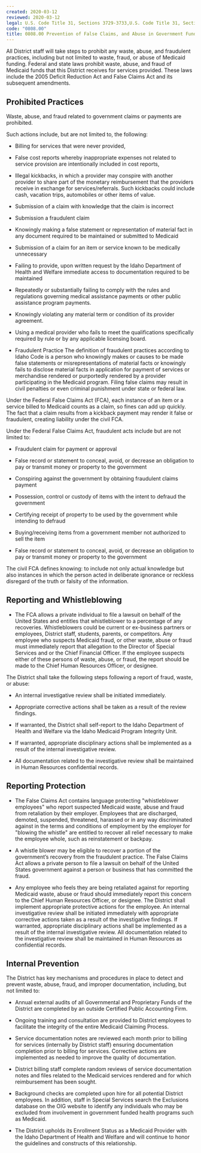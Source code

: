 ```yaml
---
created: 2020-03-12
reviewed: 2020-03-12
legal: U.S. Code Title 31, Sections 3729-3733,U.S. Code Title 31, Sections 3801-3812,U.S. Code Title 18, Section 287,Idaho Code § 56-209h
code: "0808.00"
title: 0808.00 Prevention of False Claims, and Abuse in Government Funded Health Programs
---
```


All District staff will take steps to prohibit any waste, abuse, and fraudulent practices, including but not limited to waste, fraud, or abuse of Medicaid funding. Federal and state laws prohibit waste, abuse, and fraud of Medicaid funds that this District receives for services provided. These laws include the 2005 Deficit Reduction Act and False Claims Act and its subsequent amendments.

## Prohibited Practices

Waste, abuse, and fraud related to government claims or payments are prohibited.

Such actions include, but are not limited to, the following: 

- Billing for services that were never provided,

- False cost reports whereby inappropriate expenses not related to service provision are intentionally included in cost reports,

- Illegal kickbacks, in which a provider may conspire with another provider to share part of the monetary reimbursement that the providers receive in exchange for services/referrals. Such kickbacks could include cash, vacation trips, automobiles or other items of value.

- Submission of a claim with knowledge that the claim is incorrect

- Submission a fraudulent claim

- Knowingly making a false statement or representation of material fact in any document required to be maintained or submitted to Medicaid

- Submission of a claim for an item or service known to be medically unnecessary

- Failing to provide, upon written request by the Idaho Department of Health and Welfare immediate access to documentation required to be maintained

- Repeatedly or substantially failing to comply with the rules and regulations governing medical assistance payments or other public assistance program payments.

- Knowingly violating any material term or condition of its provider agreement.

- Using a medical provider who fails to meet the qualifications specifically required by rule or by any applicable licensing board.

- Fraudulent Practice The definition of fraudulent practices according to Idaho Code is a person who knowingly makes or causes to be made false statements or misrepresentations of material facts or knowingly fails to disclose material facts in application for payment of services or merchandise rendered or purportedly rendered by a provider participating in the Medicaid program. Filing false claims may result in civil penalties or even criminal punishment under state or federal law.

Under the Federal False Claims Act (FCA), each instance of an item or a service billed to Medicaid counts as a claim, so fines can add up quickly. The fact that a claim results from a kickback payment may render it false or fraudulent, creating liability under the civil FCA.

Under the Federal False Claims Act, fraudulent acts include but are not limited to:

- Fraudulent claim for payment or approval

- False record or statement to conceal, avoid, or decrease an obligation to pay or transmit money or property to the government

- Conspiring against the government by obtaining fraudulent claims payment

- Possession, control or custody of items with the intent to defraud the government

- Certifying receipt of property to be used by the government while intending to defraud

- Buying/receiving items from a government member not authorized to sell the item

- False record or statement to conceal, avoid, or decrease an obligation to pay or transmit money or property to the government

The civil FCA defines knowing: to include not only actual knowledge but also instances in which the person acted in deliberate ignorance or reckless disregard of the truth or falsity of the information.

## Reporting and Whistleblowing

- The FCA allows a private individual to file a lawsuit on behalf of the United States and entitles that whistleblower to a percentage of any recoveries. Whistleblowers could be current or ex-business partners or employees, District staff, students, parents, or competitors. Any employee who suspects Medicaid fraud, or other waste, abuse or fraud must immediately report that allegation to the Director of Special Services and or the Chief Financial Officer. If the employee suspects either of these persons of waste, abuse, or fraud, the report should be made to the Chief Human Resources Officer, or designee.

The District shall take the following steps following a report of fraud, waste, or abuse:

- An internal investigative review shall be initiated immediately.

- Appropriate corrective actions shall be taken as a result of the review findings.

- If warranted, the District shall self-report to the Idaho Department of Health and Welfare via the Idaho Medicaid Program Integrity Unit.

- If warranted, appropriate disciplinary actions shall be implemented as a result of the internal investigative review.

- All documentation related to the investigative review shall be maintained in Human Resources confidential records.

## Reporting Protection

- The False Claims Act contains language protecting "whistleblower employees" who report suspected Medicaid waste, abuse and fraud from retaliation by their employer. Employees that are discharged, demoted, suspended, threatened, harassed or in any way discriminated against in the terms and conditions of employment by the employer for "blowing the whistle" are entitled to recover all relief necessary to make the employee whole, such as reinstatement or backpay.

- A whistle blower may be eligible to recover a portion of the government’s recovery from the fraudulent practice. The False Claims Act allows a private person to file a lawsuit on behalf of the United States government against a person or business that has committed the fraud.

- Any employee who feels they are being retaliated against for reporting Medicaid waste, abuse or fraud should immediately report this concern to the Chief Human Resources Officer, or designee. The District shall implement appropriate protective actions for the employee. An internal investigative review shall be initiated immediately with appropriate corrective actions taken as a result of the investigative findings. If warranted, appropriate disciplinary actions shall be implemented as a result of the internal investigative review. All documentation related to the investigative review shall be maintained in Human Resources as confidential records.

## Internal Prevention

The District has key mechanisms and procedures in place to detect and prevent waste, abuse, fraud, and improper documentation, including, but not limited to:


- Annual external audits of all Governmental and Proprietary Funds of the District are completed by an outside Certified Public Accounting Firm.

- Ongoing training and consultation are provided to District employees to facilitate the integrity of the entire Medicaid Claiming Process.

- Service documentation notes are reviewed each month prior to billing for services (internally by District staff) ensuring documentation completion prior to billing for services. Corrective actions are implemented as needed to improve the quality of documentation.

- District billing staff complete random reviews of service documentation notes and files related to the Medicaid services rendered and for which reimbursement has been sought.

- Background checks are completed upon hire for all potential District employees. In addition, staff in Special Services search the Exclusions database on the OIG website to identify any individuals who may be excluded from involvement in government funded health programs such as Medicaid.

- The District upholds its Enrollment Status as a Medicaid Provider with the Idaho Department of Health and Welfare and will continue to honor the guidelines and constructs of this relationship.

